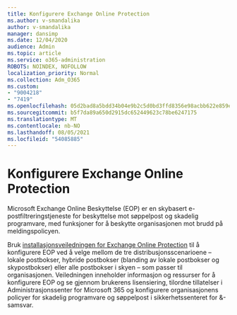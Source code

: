 ```yaml
---
title: Konfigurere Exchange Online Protection
ms.author: v-smandalika
author: v-smandalika
manager: dansimp
ms.date: 12/04/2020
audience: Admin
ms.topic: article
ms.service: o365-administration
ROBOTS: NOINDEX, NOFOLLOW
localization_priority: Normal
ms.collection: Adm_O365
ms.custom:
- "9004218"
- "7419"
ms.openlocfilehash: 05d2bad8a5bdd34b04e9b2c5d0bd3ffd8356e98acbb622e859e2464f09e6222b
ms.sourcegitcommit: b5f7da89a650d2915dc652449623c78be6247175
ms.translationtype: MT
ms.contentlocale: nb-NO
ms.lasthandoff: 08/05/2021
ms.locfileid: "54085885"
---
```

# <a name="set-up-exchange-online-protection"></a>Konfigurere Exchange Online Protection

Microsoft Exchange Online Beskyttelse (EOP) er en skybasert e-postfiltreringstjeneste for beskyttelse mot søppelpost og skadelig programvare, med funksjoner for å beskytte organisasjonen mot brudd på meldingspolicyen.

Bruk [installasjonsveiledningen for Exchange Online Protection](https://go.microsoft.com/fwlink/?linkid=2071067) til å konfigurere EOP ved å velge mellom de tre distribusjonsscenarioene – lokale postbokser, hybride postbokser (blanding av lokale postbokser og skypostbokser) eller alle postbokser i skyen – som passer til organisasjonen. Veiledningen inneholder informasjon og ressurser for å konfigurere EOP og se gjennom brukerens lisensiering, tilordne tillatelser i Administrasjonssenter for Microsoft 365 og konfigurere organisasjonens policyer for skadelig programvare og søppelpost i sikkerhetssenteret for &-samsvar.

